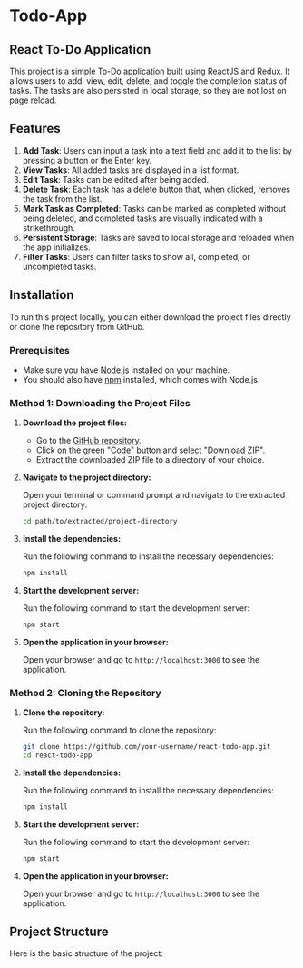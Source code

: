 # Todo-App
## React To-Do Application

This project is a simple To-Do application built using ReactJS and Redux. It allows users to add, view, edit, delete, and toggle the completion status of tasks. The tasks are also persisted in local storage, so they are not lost on page reload.

## Features

1. **Add Task**: Users can input a task into a text field and add it to the list by pressing a button or the Enter key.
2. **View Tasks**: All added tasks are displayed in a list format.
3. **Edit Task**: Tasks can be edited after being added.
4. **Delete Task**: Each task has a delete button that, when clicked, removes the task from the list.
5. **Mark Task as Completed**: Tasks can be marked as completed without being deleted, and completed tasks are visually indicated with a strikethrough.
6. **Persistent Storage**: Tasks are saved to local storage and reloaded when the app initializes.
7. **Filter Tasks**: Users can filter tasks to show all, completed, or uncompleted tasks.

## Installation

To run this project locally, you can either download the project files directly or clone the repository from GitHub.

### Prerequisites

- Make sure you have [Node.js](https://nodejs.org/) installed on your machine.
- You should also have [npm](https://www.npmjs.com/) installed, which comes with Node.js.

### Method 1: Downloading the Project Files

1. **Download the project files:**

    - Go to the [GitHub repository](https://github.com/your-username/react-todo-app).
    - Click on the green "Code" button and select "Download ZIP".
    - Extract the downloaded ZIP file to a directory of your choice.

2. **Navigate to the project directory:**

    Open your terminal or command prompt and navigate to the extracted project directory:

    ```bash
    cd path/to/extracted/project-directory
    ```

3. **Install the dependencies:**

    Run the following command to install the necessary dependencies:

    ```bash
    npm install
    ```

4. **Start the development server:**

    Run the following command to start the development server:

    ```bash
    npm start
    ```

5. **Open the application in your browser:**

    Open your browser and go to `http://localhost:3000` to see the application.

### Method 2: Cloning the Repository

1. **Clone the repository:**

    Run the following command to clone the repository:

    ```bash
    git clone https://github.com/your-username/react-todo-app.git
    cd react-todo-app
    ```

2. **Install the dependencies:**

    Run the following command to install the necessary dependencies:

    ```bash
    npm install
    ```

3. **Start the development server:**

    Run the following command to start the development server:

    ```bash
    npm start
    ```

4. **Open the application in your browser:**

    Open your browser and go to `http://localhost:3000` to see the application.

## Project Structure

Here is the basic structure of the project:

